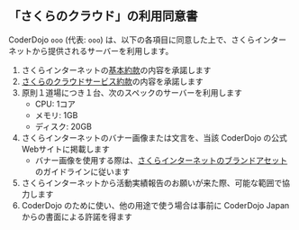 <!-- 以下は、サーバーを利用する上での利用規約となります。下記の利用同意書をお読みいただき、`ooo`の内容を埋めた上で、サーバーの利用申請をお願いいたします 🙇 なお、さくらインターネットまたは CoderDojo Japan の都合により、事前の通達を持って、サーバーの提供が中止になる可能性があります。この点にもご留意していただけると幸いです。 -->

## 「さくらのクラウド」の利用同意書

CoderDojo `ooo` (代表: `ooo`) は、以下の各項目に同意した上で、さくらインターネットから提供されるサーバーを利用します。

1. さくらインターネットの[基本約款](https://www.sakura.ad.jp/agreement/[a]yakkan0_kihon.pdf)の内容を承諾します
2. [さくらのクラウドサービス約款](https://www.sakura.ad.jp/agreement/[a]yakkan_cloud.pdf)の内容を承諾します
3. 原則１道場につき１台、次のスペックのサーバーを利用します
   - CPU: 1コア
   - メモリ: 1GB
   - ディスク: 20GB
4. さくらインターネットのバナー画像または文言を、当該 CoderDojo の公式Webサイトに掲載します
   - バナー画像を使用する際は、[さくらインターネットのブランドアセット](https://www.sakura.ad.jp/brand-assets/)のガイドラインに従います
5. さくらインターネットから活動実績報告のお願いが来た際、可能な範囲で協力します
6. CoderDojo のために使い、他の用途で使う場合は事前に CoderDojo Japan からの書面による許諾を得ます

